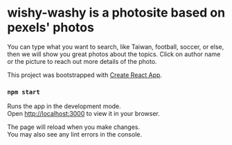 # wishy-washy is a photosite based on pexels' photos

You can type what you want to search, like Taiwan, football, soccer, or else, then we will show
you great photos about the topics. Click on author name or the picture to reach out more details
of the photo.

This project was bootstrapped with [Create React App](https://github.com/facebook/create-react-app).

### `npm start`

Runs the app in the development mode.\
Open [http://localhost:3000](http://localhost:3000) to view it in your browser.

The page will reload when you make changes.\
You may also see any lint errors in the console.

